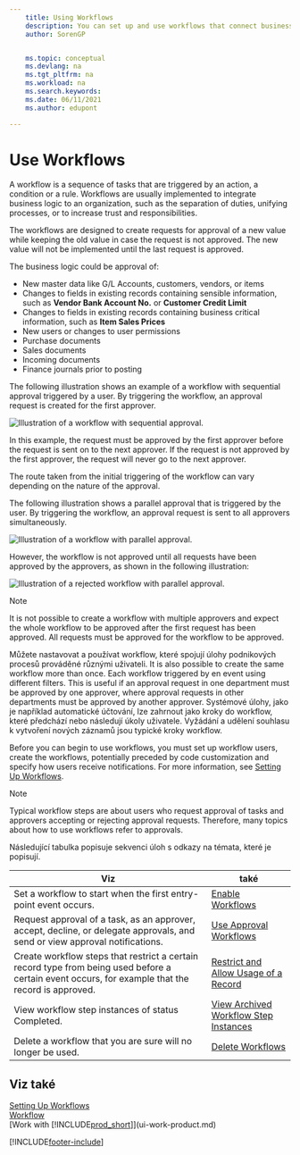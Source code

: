 ```yaml
---
    title: Using Workflows
    description: You can set up and use workflows that connect business-process tasks like automatic posting or requesting and granting approval for new records.
    author: SorenGP


    ms.topic: conceptual
    ms.devlang: na
    ms.tgt_pltfrm: na
    ms.workload: na
    ms.search.keywords:
    ms.date: 06/11/2021
    ms.author: edupont

---
```

# Use Workflows

A workflow is a sequence of tasks that are triggered by an action, a condition or a rule. Workflows are usually implemented to integrate business logic to an organization, such as the separation of duties, unifying processes, or to increase trust and responsibilities.

The workflows are designed to create requests for approval of a new value while keeping the old value in case the request is not approved. The new value will not be implemented until the last request is approved.

The business logic could be approval of:

- New master data like G/L Accounts, customers, vendors, or items
- Changes to fields in existing records containing sensible information, such as **Vendor Bank Account No.** or **Customer Credit Limit**
- Changes to fields in existing records containing business critical information, such as **Item Sales Prices**
- New users or changes to user permissions
- Purchase documents
- Sales documents
- Incoming documents
- Finance journals prior to posting

The following illustration shows an example of a workflow with sequential approval triggered by a user. By triggering the workflow, an approval request is created for the first approver.

![Illustration of a workflow with sequential approval.](media/Workflows/approval-flow.png)

In this example, the request must be approved by the first approver before the request is sent on to the next approver. If the request is not approved by the first approver, the request will never go to the next approver.

The route taken from the initial triggering of the workflow can vary depending on the nature of the approval.

The following illustration shows a parallel approval that is triggered by the user. By triggering the workflow, an approval request is sent to all approvers simultaneously.

![Illustration of a workflow with parallel approval.](media/Workflows/approval-flow-2.png)

However, the workflow is not approved until all requests have been approved by the approvers, as shown in the following illustration:

![Illustration of a rejected workflow with parallel approval.](media/Workflows/approval-flow-3.png)

> [!NOTE]  
> It is not possible to create a workflow with multiple approvers and expect the whole workflow to be approved after the first request has been approved. All requests must be approved for the workflow to be approved.

Můžete nastavovat a používat workflow, které spojují úlohy podnikových procesů prováděné různými uživateli. It is also possible to create the same workflow more than once. Each workflow triggered by en event using different filters. This is useful if an approval request in one department must be approved by one approver, where approval requests in other departments must be approved by another approver. Systémové úlohy, jako je například automatické účtování, lze zahrnout jako kroky do workflow, které předchází nebo následují úkoly uživatele. Vyžádání a udělení souhlasu k vytvoření nových záznamů jsou typické kroky workflow.

Before you can begin to use workflows, you must set up workflow users, create the workflows, potentially preceded by code customization and specify how users receive notifications. For more information, see [Setting Up Workflows](across-set-up-workflows.md).

> [!NOTE]  
> Typical workflow steps are about users who request approval of tasks and approvers accepting or rejecting approval requests. Therefore, many topics about how to use workflows refer to approvals.

Následující tabulka popisuje sekvenci úloh s odkazy na témata, které je popisují.

| **Viz** | **také** |
|------------|-------------|  
| Set a workflow to start when the first entry-point event occurs. | [Enable Workflows](across-how-to-enable-workflows.md) |
| Request approval of a task, as an approver, accept, decline, or delegate approvals, and send or view approval notifications. | [Use Approval Workflows](across-how-use-approval-workflows.md) |
| Create workflow steps that restrict a certain record type from being used before a certain event occurs, for example that the record is approved. | [Restrict and Allow Usage of a Record](across-how-to-restrict-and-allow-usage-of-a-record.md) |
| View workflow step instances of status Completed. | [View Archived Workflow Step Instances](across-how-to-view-archived-workflow-step-instances.md) |
| Delete a workflow that you are sure will no longer be used. | [Delete Workflows](across-how-to-delete-workflows.md) |

## Viz také
[Setting Up Workflows](across-set-up-workflows.md)   
[Workflow](across-workflow.md)   
[Work with [!INCLUDE[prod_short](includes/prod_short.md)]](ui-work-product.md)


[!INCLUDE[footer-include](includes/footer-banner.md)]